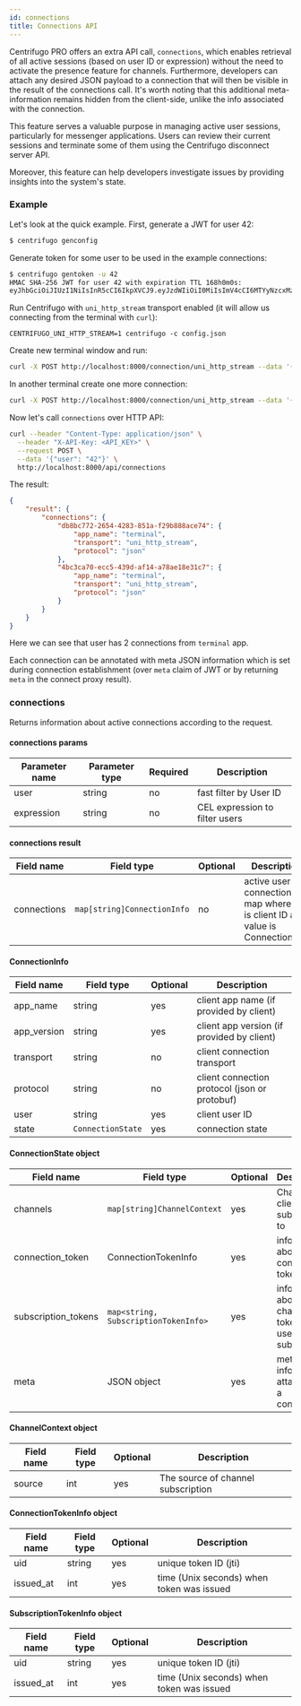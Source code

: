 ```yaml
---
id: connections
title: Connections API
---
```


Centrifugo PRO offers an extra API call, `connections`, which enables retrieval of all active sessions (based on user ID or expression) without the need to activate the presence feature for channels. Furthermore, developers can attach any desired JSON payload to a connection that will then be visible in the result of the connections call. It's worth noting that this additional meta-information remains hidden from the client-side, unlike the info associated with the connection.

This feature serves a valuable purpose in managing active user sessions, particularly for messenger applications. Users can review their current sessions and terminate some of them using the Centrifugo disconnect server API.

Moreover, this feature can help developers investigate issues by providing insights into the system's state.

### Example

Let's look at the quick example. First, generate a JWT for user 42:

```bash
$ centrifugo genconfig
```

Generate token for some user to be used in the example connections:

```bash
$ centrifugo gentoken -u 42
HMAC SHA-256 JWT for user 42 with expiration TTL 168h0m0s:
eyJhbGciOiJIUzI1NiIsInR5cCI6IkpXVCJ9.eyJzdWIiOiI0MiIsImV4cCI6MTYyNzcxMzMzNX0.s3eOhujiyBjc4u21nuHkbcWJll4Um0QqGU3PF-6Mf7Y
```

Run Centrifugo with `uni_http_stream` transport enabled (it will allow us connecting from the terminal with `curl`):

```
CENTRIFUGO_UNI_HTTP_STREAM=1 centrifugo -c config.json
```

Create new terminal window and run:

```bash
curl -X POST http://localhost:8000/connection/uni_http_stream --data '{"token": "eyJhbGciOiJIUzI1NiIsInR5cCI6IkpXVCJ9.eyJzdWIiOiI0MiIsImV4cCI6MTYyNzcxMzMzNX0.s3eOhujiyBjc4u21nuHkbcWJll4Um0QqGU3PF-6Mf7Y", "name": "terminal"}'
```

In another terminal create one more connection:

```bash
curl -X POST http://localhost:8000/connection/uni_http_stream --data '{"token": "eyJhbGciOiJIUzI1NiIsInR5cCI6IkpXVCJ9.eyJzdWIiOiI0MiIsImV4cCI6MTYyNzcxMzMzNX0.s3eOhujiyBjc4u21nuHkbcWJll4Um0QqGU3PF-6Mf7Y", "name": "terminal"}'
```

Now let's call `connections` over HTTP API:

```bash
curl --header "Content-Type: application/json" \
  --header "X-API-Key: <API_KEY>" \
  --request POST \
  --data '{"user": "42"}' \
  http://localhost:8000/api/connections
```

The result:

```json
{
    "result": {
        "connections": {
            "db8bc772-2654-4283-851a-f29b888ace74": {
                "app_name": "terminal",
                "transport": "uni_http_stream",
                "protocol": "json"
            },
            "4bc3ca70-ecc5-439d-af14-a78ae18e31c7": {
                "app_name": "terminal",
                "transport": "uni_http_stream",
                "protocol": "json"
            }
        }
    }
}
```

Here we can see that user has 2 connections from `terminal` app.

Each connection can be annotated with meta JSON information which is set during connection establishment (over `meta` claim of JWT or by returning `meta` in the connect proxy result).

### connections

Returns information about active connections according to the request. 

#### connections params

| Parameter name | Parameter type | Required | Description  |
| -------------- | -------------- | ------------ | ---- |
| user       | string  | no | fast filter by User ID        |
| expression       | string  | no | CEL expression to filter users        |

#### connections result

| Field name   | Field type     | Optional | Description  |
| -------------- | -------------- | ------ | ------------ |
| connections       | `map[string]ConnectionInfo`  | no | active user connections map where key is client ID and value is ConnectionInfo      |

#### ConnectionInfo

| Field name   | Field type     | Optional | Description  |
| -------------- | -------------- | ------ | ------------ |
| app_name       | string  | yes | client app name (if provided by client)         |
| app_version       | string  | yes | client app version (if provided by client)         |
| transport       | string  | no | client connection transport         |
| protocol       | string  | no | client connection protocol (json or protobuf) |
| user       | string  | yes | client user ID |
| state       | `ConnectionState`  | yes | connection state |

#### ConnectionState object

| Field name   | Field type     | Optional | Description  |
| -------------- | -------------- | ------ | ------------ |
| channels       | `map[string]ChannelContext`  | yes | Channels client subscribed to         |
| connection_token       | ConnectionTokenInfo  | yes | information about connection token         |
| subscription_tokens       | `map<string, SubscriptionTokenInfo>`  | yes |  information about channel tokens used to subscribe         |
| meta       | JSON object  | yes | meta information attached to a connection |

#### ChannelContext object

| Field name   | Field type     | Optional | Description  |
| -------------- | -------------- | ------ | ------------ |
| source       | int  | yes | The source of channel subscription  |

#### ConnectionTokenInfo object

| Field name   | Field type     | Optional | Description  |
| -------------- | -------------- | ------ | ------------ |
| uid       | string  | yes | unique token ID (jti)         |
| issued_at       | int  | yes | time (Unix seconds) when token was issued         |

#### SubscriptionTokenInfo object

| Field name   | Field type     | Optional | Description  |
| -------------- | -------------- | ------ | ------------ |
| uid       | string  | yes | unique token ID (jti)         |
| issued_at       | int  | yes | time (Unix seconds) when token was issued         |
